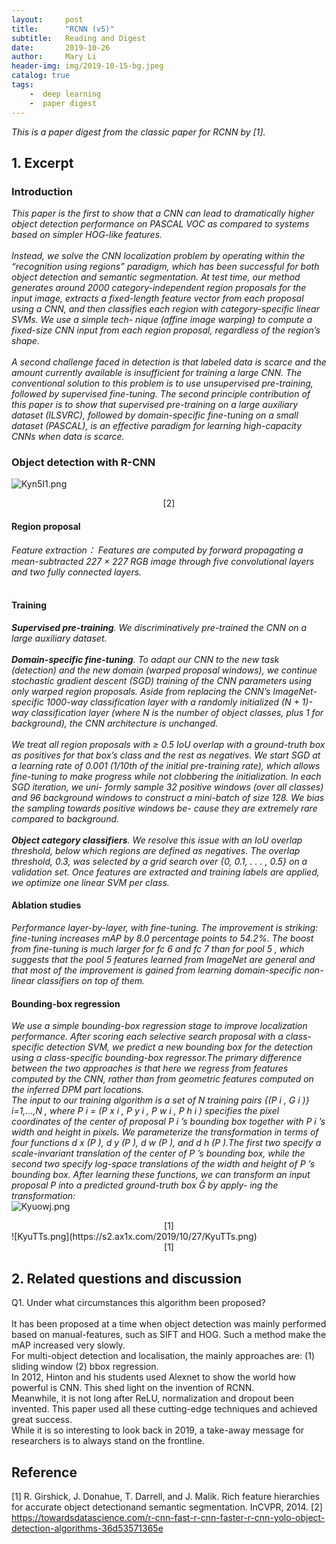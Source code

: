 ```yaml
---
layout:     post
title:      "RCNN (v5)"
subtitle:   Reading and Digest
date:       2019-10-26
author:     Mary Li
header-img: img/2019-10-15-bg.jpeg
catalog: true
tags: 
    -  deep learning
    -  paper digest 
---
```


_This is a paper digest from the classic paper for RCNN by [1]._

## 1. Excerpt

### Introduction

_This paper is the first to show that a CNN can lead to dramatically higher object detection performance on PASCAL VOC as compared
to systems based on simpler HOG-like features._<br>
<br>
_Instead, we solve the CNN localization problem by operating within the “recognition using regions” paradigm, 
which has been successful for both object detection and semantic segmentation. At test time, our method generates around 2000 category-independent region proposals for
the input image, extracts a fixed-length feature vector from each proposal using a CNN, and then classifies each region with category-specific linear SVMs. We use a simple tech-
nique (affine image warping) to compute a fixed-size CNN input from each region proposal, regardless of the region’s shape._<br>
<br>
_A second challenge faced in detection is that labeled data is scarce and the amount currently available is insufficient for training a large CNN. The conventional solution to this problem is to use unsupervised pre-training, 
followed by supervised fine-tuning. The second principle contribution of this paper is to show that supervised pre-training on a large auxiliary dataset (ILSVRC), followed by domain-specific fine-tuning on a small dataset (PASCAL), is an
effective paradigm for learning high-capacity CNNs when data is scarce._<br>

### Object detection with R-CNN
![Kyn5I1.png](https://s2.ax1x.com/2019/10/27/Kyn5I1.png)
<center>[2] </center>

#### Region proposal
_Feature extraction： Features are computed by forward propagating a mean-subtracted 227 × 227 RGB image through five convolutional layers and two fully connected layers._<br>
<br>
#### Training
_**Supervised pre-training**. We discriminatively pre-trained the CNN on a large auxiliary dataset._<br><br>
_**Domain-specific fine-tuning**. To adapt our CNN to the new task (detection) and the new domain (warped proposal windows), we continue stochastic gradient descent (SGD)
training of the CNN parameters using only warped region proposals. Aside from replacing the CNN’s ImageNet-specific 1000-way classification layer with a randomly initialized (N + 1)-way classification layer (where N is the
number of object classes, plus 1 for background), the CNN architecture is unchanged._<br><br>
_We treat all region proposals with ≥ 0.5 IoU overlap with a ground-truth box as positives for that box’s class and the rest as negatives. We start SGD at
a learning rate of 0.001 (1/10th of the initial pre-training rate), which allows fine-tuning to make progress while not clobbering the initialization. In each SGD iteration, we uni-
formly sample 32 positive windows (over all classes) and 96 background windows to construct a mini-batch of size 128. We bias the sampling towards positive windows be-
cause they are extremely rare compared to background._ <br><br>
_**Object category classifiers**.  We resolve this issue with an IoU overlap threshold, below which regions are defined as negatives. The overlap threshold, 0.3,
was selected by a grid search over {0, 0.1, . . . , 0.5} on a validation set. Once features are extracted and training labels are applied, we optimize one linear SVM per class._<br>

#### Ablation studies
_Performance layer-by-layer, with fine-tuning. The improvement is striking: fine-tuning increases mAP by 8.0 percentage points to 54.2%. The boost from fine-tuning is
much larger for fc 6 and fc 7 than for pool 5 , which suggests that the pool 5 features learned from ImageNet are general and that most of the improvement is gained from learning
domain-specific non-linear classifiers on top of them._

#### Bounding-box regression
_We use a simple bounding-box regression stage to improve localization performance. After scoring each selective search proposal with a class-specific detection SVM,
we predict a new bounding box for the detection using a class-specific bounding-box regressor.The primary difference between the two
approaches is that here we regress from features computed by the CNN, rather than from geometric features computed on the inferred DPM part locations._ <br>
_The input to our training algorithm is a set of N training pairs {(P i , G i )} i=1,...,N , where P i = (P x i , P y i , P w i , P h i )
specifies the pixel coordinates of the center of proposal P i ’s bounding box together with P i ’s width and height in pixels. We parameterize the transformation in terms of four
functions d x (P ), d y (P ), d w (P ), and d h (P ).The first two specify a scale-invariant translation of the center of P ’s bounding box, while the second two specify log-space
translations of the width and height of P ’s bounding box. After learning these functions, we can transform an input proposal P into a predicted ground-truth box Ĝ by apply-
ing the transformation:_<br>
![Kyuowj.png](https://s2.ax1x.com/2019/10/27/Kyuowj.png)
<center> [1] </center>
![KyuTTs.png](https://s2.ax1x.com/2019/10/27/KyuTTs.png)
<center> [1] </center>

## 2. Related questions and discussion 

Q1. Under what circumstances this algorithm been proposed? <br>
<br>
It has been proposed at a time when object detection was mainly performed based on manual-features, such as SIFT and HOG. Such a method make the mAP increased very slowly.  <br>
For multi-object detection and localisation, the  mainly approaches are: (1) sliding window (2) bbox regression. <br>
In 2012, Hinton and his students used Alexnet to show the world how powerful is CNN. This shed light on the invention of RCNN. <br>
Meanwhile, it is not long after ReLU, normalization and dropout  been invented. This paper used all these cutting-edge techniques and achieved great success. <br>
While it is so interesting to look back in 2019, a take-away message for researchers is to always stand on the frontline.


## Reference
[1] R. Girshick, J. Donahue, T. Darrell, and J. Malik.  Rich feature hierarchies for accurate object detectionand semantic segmentation. InCVPR, 2014.
[2] https://towardsdatascience.com/r-cnn-fast-r-cnn-faster-r-cnn-yolo-object-detection-algorithms-36d53571365e